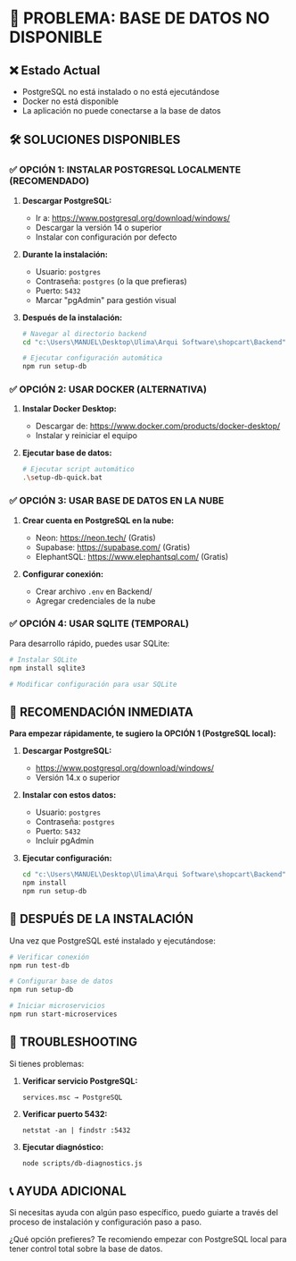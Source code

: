# 🚨 PROBLEMA: BASE DE DATOS NO DISPONIBLE

## ❌ Estado Actual
- PostgreSQL no está instalado o no está ejecutándose
- Docker no está disponible
- La aplicación no puede conectarse a la base de datos

## 🛠️ SOLUCIONES DISPONIBLES

### ✅ OPCIÓN 1: INSTALAR POSTGRESQL LOCALMENTE (RECOMENDADO)

1. **Descargar PostgreSQL:**
   - Ir a: https://www.postgresql.org/download/windows/
   - Descargar la versión 14 o superior
   - Instalar con configuración por defecto

2. **Durante la instalación:**
   - Usuario: `postgres`
   - Contraseña: `postgres` (o la que prefieras)
   - Puerto: `5432`
   - Marcar "pgAdmin" para gestión visual

3. **Después de la instalación:**
   ```bash
   # Navegar al directorio backend
   cd "c:\Users\MANUEL\Desktop\Ulima\Arqui Software\shopcart\Backend"
   
   # Ejecutar configuración automática
   npm run setup-db
   ```

### ✅ OPCIÓN 2: USAR DOCKER (ALTERNATIVA)

1. **Instalar Docker Desktop:**
   - Descargar de: https://www.docker.com/products/docker-desktop/
   - Instalar y reiniciar el equipo

2. **Ejecutar base de datos:**
   ```bash
   # Ejecutar script automático
   .\setup-db-quick.bat
   ```

### ✅ OPCIÓN 3: USAR BASE DE DATOS EN LA NUBE

1. **Crear cuenta en PostgreSQL en la nube:**
   - Neon: https://neon.tech/ (Gratis)
   - Supabase: https://supabase.com/ (Gratis)
   - ElephantSQL: https://www.elephantsql.com/ (Gratis)

2. **Configurar conexión:**
   - Crear archivo `.env` en Backend/
   - Agregar credenciales de la nube

### ✅ OPCIÓN 4: USAR SQLITE (TEMPORAL)

Para desarrollo rápido, puedes usar SQLite:

```bash
# Instalar SQLite
npm install sqlite3

# Modificar configuración para usar SQLite
```

## 🎯 RECOMENDACIÓN INMEDIATA

**Para empezar rápidamente, te sugiero la OPCIÓN 1 (PostgreSQL local):**

1. **Descargar PostgreSQL:**
   - https://www.postgresql.org/download/windows/
   - Versión 14.x o superior

2. **Instalar con estos datos:**
   - Usuario: `postgres`
   - Contraseña: `postgres`
   - Puerto: `5432`
   - Incluir pgAdmin

3. **Ejecutar configuración:**
   ```bash
   cd "c:\Users\MANUEL\Desktop\Ulima\Arqui Software\shopcart\Backend"
   npm install
   npm run setup-db
   ```

## 🚀 DESPUÉS DE LA INSTALACIÓN

Una vez que PostgreSQL esté instalado y ejecutándose:

```bash
# Verificar conexión
npm run test-db

# Configurar base de datos
npm run setup-db

# Iniciar microservicios
npm run start-microservices
```

## 🔧 TROUBLESHOOTING

Si tienes problemas:

1. **Verificar servicio PostgreSQL:**
   ```
   services.msc → PostgreSQL
   ```

2. **Verificar puerto 5432:**
   ```
   netstat -an | findstr :5432
   ```

3. **Ejecutar diagnóstico:**
   ```bash
   node scripts/db-diagnostics.js
   ```

## 📞 AYUDA ADICIONAL

Si necesitas ayuda con algún paso específico, puedo guiarte a través del proceso de instalación y configuración paso a paso.

¿Qué opción prefieres? Te recomiendo empezar con PostgreSQL local para tener control total sobre la base de datos.
